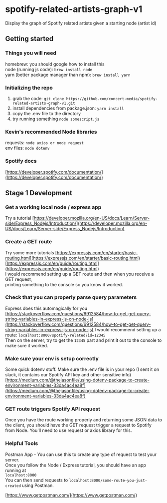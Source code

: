 # spotify-related-artists-graph-v1
Display the graph of Spotify related artists given a starting node (artist id)
## Getting started

### Things you will need
homebrew: you should google how to install this  
node (running js code): `brew install node`  
yarn (better package manager than npm): `brew install yarn`  

### Initializing the repo
1. grab the code: `git clone https://github.com/concert-media/spotify-related-artists-graph-v1.git`  
2. install dependencies from package.json: `yarn install`  
3. copy the .env file to the directory  
4. try running something `node somescript.js`  

### Kevin's recommended Node libraries
requests: `node axios or node request`  
env files: `node dotenv`  

### Spotify docs
[https://developer.spotify.com/documentation/](https://developer.spotify.com/documentation/)

## Stage 1 Development

### Get a working local node / express app
Try a tutorial
[https://developer.mozilla.org/en-US/docs/Learn/Server-side/Express_Nodejs/Introduction/](https://developer.mozilla.org/en-US/docs/Learn/Server-side/Express_Nodejs/Introduction)

### Create a GET route
Try some more tutorials
[https://expressjs.com/en/starter/basic-routing.html](https://expressjs.com/en/starter/basic-routing.html)  
[https://expressjs.com/en/guide/routing.html](https://expressjs.com/en/guide/routing.html)  
I would recommend setting up a GET route and then when you receive a GET request,  
printing something to the console so you know it worked.

### Check that you can properly parse query parameters
Express does this automagically for you
[https://stackoverflow.com/questions/6912584/how-to-get-get-query-string-variables-in-express-js-on-node-js](https://stackoverflow.com/questions/6912584/how-to-get-get-query-string-variables-in-express-js-on-node-js)
I would recommend setting up a route:
`localhost:8000/spotify-related?id=12345`  
Then on the server, try to get the `12345` part and print it out
to the console to make sure it worked.

### Make sure your env is setup correctly
Some quick dotenv stuff. Make sure the .env file is in your repo 
(I sent it on slack, it contains our Spotify API key and other sensitive info)
[https://medium.com/@thejasonfile/using-dotenv-package-to-create-environment-variables-33da4ac4ea8f](https://medium.com/@thejasonfile/using-dotenv-package-to-create-environment-variables-33da4ac4ea8f)

### GET route triggers Spotify API request
Once you have the route working properly and returning some JSON data to the client,
you should have the GET request trigger a request to Spotify from Node. You'll
need to use request or axios library for this.

### Helpful Tools
Postman App - You can use this to create any type of request to test your server.  
Once you follow the Node / Express tutorial, you should have an app running at  
`localhost:8000`  
You can then send requests to `localhost:8000/some-route-you-just-created` using Postman.

[https://www.getpostman.com/](https://www.getpostman.com/)